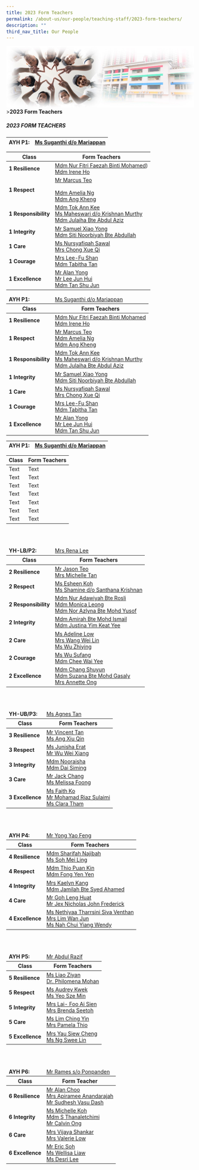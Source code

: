 ```yaml
---
title: 2023 Form Teachers
permalink: /about-us/our-people/teaching-staff/2023-form-teachers/
description: ""
third_nav_title: Our People
---
```

![Sub-banner](/images/sub%20banner.jpg)
&gt;**2023 Form Teachers**

##### 2023 FORM TEACHERS

| AYH P1: | [Ms Suganthi d/o Mariappan](mailto:suganthi_mariappan@moe.edu.sg)|
| -------- | -------- |

| Class | Form Teachers |
| -------- | -------- |
| **1 Resilience** | [Mdm Nur Fitri Faezah Binti Mohamed](mailto:nur_fitri_faezah_mohamed@moe.edu.sg)) <br> [Mdm Irene Ho](mailto:irene_ho_cheow_kuang@moe.edu.sg)      |
| **1 Respect** | [Mr Marcus Teo](mailto:teo_minghong_marcus@moe.edu.sg)  <br><br> [Mdm Amelia Ng](mailto:ng_yong_jia@moe.edu.sg) <br> [Mdm Ang Kheng](mailto:ang_kheng@moe.edu.sg)     |
| **1 Responsibility** | [Mdm Tok Ann Kee](mailto:tok_ann_kee@moe.edu.sg) <br> [Ms Maheswari d/o Krishnan Murthy](mailto:maheswari_krishnan_murthy@moe.edu.sg) <br> [Mdm Julaiha Bte Abdul Aziz](mailto:julaiha_abd_aziz@moe.edu.sg)     |
| **1 Integrity** | [Mr Samuel Xiao Yong](mailto:xiao_yong_samuel@moe.edu.sg) <br> [Mdm Siti Noorbiyah Bte Abdullah](mailto:siti_noorbiyah_abdullah@moe.edu.sg)     |
| **1 Care** | [Ms Nursyafiqah Sawal](mailto:nursyafiqah_sawal@moe.edu.sg) <br> [Mrs Chong Xue Qi](mailto:ng_xue_qi@moe.edu.sg)     |
| **1 Courage** | [Mrs Lee-Fu Shan](mailto:fu_shan@moe.edu.sg) <br> [Mdm Tabitha Tan](mailto:tan_mui_lin_tabitha@moe.edu.sg)     |
| **1 Excellence** | [Mr Alan Yong](mailto:yong_alan@moe.edu.sg) <br> [Mr Lee Jun Hui](mailto:lee_jun_hui@moe.edu.sg) <br> [Mdm Tan Shu Jun](mailto:tan_shu_jun@moe.edu.sg)     |


<table>
<thead>
  <tr>
    <td><b>AYH P1:</b></td>
    <td><a href="mailto:suganthi_mariappan@moe.edu.sg">Ms Suganthi d/o Mariappan</a></td>
  </tr>
  <tr>
    <th>Class</th>
    <th>Form Teachers</th>
  </tr>
</thead>
<tbody>
  <tr>
    <td><b>1 Resilience</b></td>
    <td><a href="mailto:nur_fitri_faezah_mohamed@moe.edu.sg">Mdm Nur Fitri Faezah Binti Mohamed</a><br><a href="mailto:irene_ho_cheow_kuang@moe.edu.sg">Mdm Irene Ho</a></td>
  </tr>
  <tr>
    <td><b>1 Respect</b></td>
    <td><a href="https://angmokiopri-moe-edu-sg-admin.cwp.sg/about-us/our-people/teaching-staff/goog_309251665">Mr Marcus Teo</a><br><a href="mailto:ng_yong_jia@moe.edu.sg">Mdm Amelia Ng</a><br><a href="mailto:ang_kheng@moe.edu.sg">Mdm Ang Kheng</a></td>
  </tr>
  <tr>
    <td><b>1 Responsibility</b></td>
    <td><a href="mailto:tok_ann_kee@moe.edu.sg">Mdm Tok Ann Kee</a><br><a href="mailto:maheswari_krishnan_murthy@moe.edu.sg">Ms Maheswari d/o Krishnan Murthy</a><br><a href="mailto:julaiha_abd_aziz@moe.edu.sg">Mdm Julaiha Bte Abdul Aziz</a></td>
  </tr>
  <tr>
    <td><b>1 Integrity</b></td>
    <td><a href="mailto:xiao_yong_samuel@moe.edu.sg">Mr Samuel Xiao Yong</a><br><a href="mailto:siti_noorbiyah_abdullah@moe.edu.sg">Mdm Siti Noorbiyah Bte Abdullah</a></td>
  </tr>
  <tr>
    <td><b>1 Care</b></td>
    <td><a href="mailto:nursyafiqah_sawal@moe.edu.sg">Ms Nursyafiqah Sawal</a><br><a href="mailto:ng_xue_qi@moe.edu.sg">Mrs Chong Xue Qi</a></td>
  </tr>
  <tr>
    <td><b>1 Courage</b></td>
    <td><a href="mailto:fu_shan@moe.edu.sg">Mrs Lee-Fu Shan</a><br><a href="mailto:tan_mui_lin_tabitha@moe.edu.sg">Mdm Tabitha Tan</a></td>
  </tr>
  <tr>
    <td><b>1 Excellence</b></td>
    <td><a href="mailto:yong_alan@moe.edu.sg">Mr Alan Yong</a><br><a href="mailto:lee_jun_hui@moe.edu.sg">Mr Lee Jun Hui</a><br><a href="mailto:tan_shu_jun@moe.edu.sg">Mdm Tan Shu Jun</a></td>
  </tr>
</tbody>
</table>


| AYH P1: | [Ms Suganthi d/o Mariappan](mailto:suganthi_mariappan@moe.edu.sg)|
| -------- | -------- |

| Class | Form Teachers |
| -------- | -------- |
| Text     | Text     |
| Text     | Text     |
| Text     | Text     |
| Text     | Text     |
| Text     | Text     |
| Text     | Text     |
| Text     | Text     |


<br><br>

<table>
<thead>
  <tr>
    <td><b>YH-LB/P2:</b></td>
    <td><a href="mailto:rena_tay_wei_hsuan@moe.edu.sg">Mrs Rena Lee</a></td>
  </tr>
  <tr>
    <th>Class</th>
    <th>Form Teachers</th>
  </tr>
</thead>
<tbody>
  <tr>
    <td><b>2 Resilience</b></td>
    <td><a href="mailto:teo_jason@moe.edu.sg" target="_blank" rel="noopener noreferrer">Mr Jason Teo</a><br><a href="mailto:wong_ziwei_michelle@moe.edu.sg" target="_blank" rel="noopener noreferrer">Mrs Michelle Tan</a><br></td>
  </tr>
  <tr>
    <td><b>2 Respect</b></td>
    <td><a href="mailto:koh_esheen@moe.edu.sg">Ms Esheen Koh</a><br><a href="mailto:shamine_santhana_krishnan@moe.edu.sg">Ms Shamine d/o Santhana Krishnan</a><br></td>
  </tr>
  <tr>
    <td><b>2 Responsibility</b></td>
    <td><a href="mailto:nur_adawiyah_rosli@moe.edu.sg" target="_blank" rel="noopener noreferrer">Mdm Nur Adawiyah Bte Rosli</a><br><a href="mailto:leong_cai_lin_monica@moe.edu.sg" target="_blank" rel="noopener noreferrer">Mdm Monica Leong</a><br><a href="mailto:nor_azlyna_mohd_yusof@moe.edu.sg" target="_blank" rel="noopener noreferrer">Mdm Nor Azlyna Bte Mohd Yusof</a></td>
  </tr>
  <tr>
    <td><b>2 Integrity</b></td>
    <td><a href="mailto:amirah_mohd_ismail@moe.edu.sg">Mdm Amirah Bte Mohd Ismail</a><br><a href="mailto:yim_keat_yee@moe.edu.sg">Mdm Justina Yim Keat Yee</a><br></td>
  </tr>
  <tr>
    <td><b>2 Care</b></td>
    <td><a href="mailto:low_ying_yan_adeline@moe.edu.sg">Ms Adeline Low</a><br><a href="mailto:ang_wei_lin@moe.edu.sg">Mrs Wang Wei Lin</a><br><a href="mailto:wu_zhiying@moe.edu.sg">Ms Wu Zhiying</a> <br></td>
  </tr>
  <tr>
    <td><b>2 Courage</b></td>
    <td><a href="mailto:wu_sufang@moe.edu.sg">Ms Wu Sufang</a><br><a href="mailto:chee_wai_yee@moe.edu.sg">Mdm Chee Wai Yee</a><br></td>
  </tr>
  <tr>
    <td><b>2 Excellence</b></td>
    <td><a href="mailto:chang_shuyun@moe.edu.sg" target="_blank" rel="noopener noreferrer">Mdm Chang Shuyun</a><br><a href="mailto:suzana_mohamed_gasaly@moe.edu.sg" target="_blank" rel="noopener noreferrer">Mdm Suzana Bte Mohd Gasaly</a><br><a href="mailto:tan_wei_ling_annette@moe.edu.sg" target="_blank" rel="noopener noreferrer">Mrs Annette Ong</a></td>
  </tr>
</tbody>
</table>

<br><br>

<table>
<thead>
  <tr>
    <td><b>YH-UB/P3:</b></td>
    <td> <a href="mailto:tan_lee_choo_a@moe.edu.sg">Ms Agnes Tan</a></td>
  </tr>
  <tr>
    <th>Class</th>
    <th>Form Teachers</th>
  </tr>
</thead>
<tbody>
  <tr>
    <td><b>3 Resilience </b></td>
    <td><a href="mailto:tan_peng_chuan_vincent@moe.edu.sg">Mr Vincent Tan</a><br><a href="mailto:ang_xiu_qin@moe.edu.sg">Ms Ang Xiu Qin</a><br></td>
  </tr>
  <tr>
    <td><b>3 Respect</b> </td>
    <td><a href="mailto:junisha_erat@moe.edu.sg">Ms Junisha Erat</a><br><a href="mailto:wu_wei_xiang@moe.edu.sg">Mr Wu Wei Xiang</a><br></td>
  </tr>
  <tr>
    <td><b>3 Integrity</b></td>
    <td><a href="mailto:nooraisha_mohamed_ibrahim@moe.edu.sg">Mdm Nooraisha</a><br><a href="mailto:dai_siming@moe.edu.sg">Mdm Dai Siming</a><br></td>
  </tr>
  <tr>
    <td><b>3 Care</b><br></td>
    <td><a href="mailto:chang_cheng_huan@moe.edu.sg">Mr Jack Chang</a><br><a href="mailto:melissa_foong_shi_shan@moe.edu.sg">Ms Melissa Foong</a><br></td>
  </tr>
  <tr>
    <td> <b>3 Excellence</b></td>
    <td><a href="mailto:faith_ko_hui_min@moe.edu.sg">Ms Faith Ko</a><br><a href="mailto:mohamad_riaz_sulaimi@moe.edu.sg">Mr Mohamad Riaz Sulaimi</a><br><a href="mailto:clara_tham_kar_ling@moe.edu.sg">Ms Clara Tham</a></td>
  </tr>
</tbody>
</table>


<br><br>

<table>
<thead>
  <tr>
    <td><b>AYH P4:</b></td>
    <td> <a href="mailto:yong_yao_feng@moe.edu.sg">Mr Yong Yao Feng</a></td>
  </tr>
  <tr>
    <th>Class</th>
    <th>Form Teachers</th>
  </tr>
</thead>
<tbody>
  <tr>
    <td><b>4 Resilience</b></td>
    <td><a href="mailto:sharifah__najibah_syed_mustapa@moe.edu.sg">Mdm Sharifah Najibah</a>  <br><a href="mailto:soh_mei_ling@moe.edu.sg">Ms Soh Mei Ling</a><br></td>
  </tr>
  <tr>
    <td><b>4 Respect </b></td>
    <td><a href="mailto:thio_puan_kin@moe.edu.sg">Mdm Thio Puan Kin</a><br><a href="mailto:fong_yen_yen@moe.edu.sg">Mdm Fong Yen Yen</a><a href="mailto:fong_yen_yen@moe.edu.sg"> </a><br></td>
  </tr>
  <tr>
    <td><b>4 Integrity</b></td>
    <td><a href="mailto:lee_siow_foong@moe.edu.sg" target="_blank" rel="noopener noreferrer">Mrs Kaelyn Kang</a><br><a href="mailto:jamilah_bte_syed_ahamed@moe.edu.sg" target="_blank" rel="noopener noreferrer">Mdm Jamilah Bte Syed Ahamed</a><br></td>
  </tr>
  <tr>
    <td><b>4 Care</b></td>
    <td><a href="mailto:goh_leng_huat@moe.edu.sg" target="_blank" rel="noopener noreferrer">Mr Goh Leng Huat</a><br><a href="mailto:jex_nicholas_john_frederick@moe.edu.sg" target="_blank" rel="noopener noreferrer">Mr Jex Nicholas John Frederick</a><br></td>
  </tr>
  <tr>
    <td><b>4 Excellence</b> </td>
    <td><a href="mailto:nethiyaa_tharrsini_siva_venthan@moe.edu.sg">Ms Nethiyaa Tharrsini Siva Venthan</a><br><a href="mailto:tan_wan_jun@moe.edu.sg">Mrs Lim Wan Jun</a><br><a href="mailto:nah_chui_yiang_wendy@moe.edu.sg">Ms Nah Chui Yiang Wendy</a></td>
  </tr>
</tbody>
</table>


<br><br>

<table>
<thead>
  <tr>
    <td><b>AYH P5:</b></td>
    <td> <a href="mailto:abdul_razif_mohammad_rizal@moe.edu.sg">Mr Abdul Razif</a></td>
  </tr>
  <tr>
    <th>Class</th>
    <th>Form Teachers</th>
  </tr>
</thead>
<tbody>
  <tr>
    <td><b> 5 Resilience </b></td>
    <td><a href="mailto:liao_zi_yan@moe.edu.sg">Ms Liao Ziyan</a><br><a href="mailto:james_philomena_sashikala@moe.edu.sg">Dr. Philomena Mohan</a><br></td>
  </tr>
  <tr>
    <td> <b>5 Respect </b></td>
    <td> <a href="mailto:kwek_audrey@moe.edu.sg">Ms Audrey Kwek</a><br><a href="mailto:yeo_sze_min@moe.edu.sg">Ms Yeo Sze Min</a></td>
  </tr>
  <tr>
    <td> <b>5 Integrity</b></td>
    <td><a href="mailto:foo_ai_sien@moe.edu.sg">Mrs Lai- Foo Ai Sien</a><br><a href="mailto:choong_ming_fang_brenda@moe.edu.sg">Mrs Brenda Seetoh</a><br></td>
  </tr>
  <tr>
    <td><b>5 Care </b></td>
    <td><a href="mailto:lim_ching_yin@moe.edu.sg">Ms Lim Ching Yin</a><br><a href="mailto:tock_yan_qing_pamela@moe.edu.sg">Mrs Pamela Thio </a><br></td>
  </tr>
  <tr>
    <td><b>5 Excellence</b></td>
    <td><a href="mailto:tan_siew_cheng@moe.edu.sg">Mrs Yau Siew Cheng</a><br><a href="mailto:ng_swee_lin@moe.edu.sg">Ms Ng Swee Lin</a></td>
  </tr>
</tbody>
</table>


<br><br>

<table>
<thead>
  <tr>
    <td><b>AYH P6:</b></td>
    <td> <a href="mailto:rames_ponpanden@moe.edu.sg">Mr Rames s/o Ponpanden</a></td>
  </tr>
  <tr>
    <th>Class</th>
    <th>Form Teacher</th>
  </tr>
</thead>
<tbody>
  <tr>
    <td> <b>6 Resilience</b> </td>
    <td><a href="mailto:choo_chun_dar_alan@moe.edu.sg">Mr Alan Choo</a><br><a href="mailto:apiramee_e_subramaniam@moe.edu.sg">Mrs Apiramee Anandarajah</a><br><a href="mailto:sudhesh_vasu_dash@moe.edu.sg">Mr Sudhesh Vasu Dash</a><br></td>
  </tr>
  <tr>
    <td> <b>6 Integrity</b></td>
    <td> <a href="mailto:xu_yue_min_michelle@moe.edu.sg">Ms Michelle Koh</a><br><a href="mailto:saverirajoo_thanaletchimi@moe.edu.sg">Mdm S Thanaletchimi </a><br><a href="mailto:ong_yu_meng_calvin@moe.edu.sg">Mr Calvin Ong</a><br></td>
  </tr>
  <tr>
    <td><b>6 Care</b> </td>
    <td><a href="mailto:vijaya_shankar@moe.edu.sg">Mrs Vijaya Shankar</a><br><a href="mailto:valerie_chua_ruishan@moe.edu.sg">Mrs Valerie Low</a><br></td>
  </tr>
  <tr>
    <td><b>6 Excellence</b></td>
    <td><a href="mailto:soh_hiok_peng@moe.edu.sg">Mr Eric Soh</a><br><a href="mailto:wellisa_leono_liaw@moe.edu.sg">Ms Wellisa Liaw</a><br><a href="mailto:desri_ann_leong@moe.edu.sg">Ms Desri Lee</a></td>
  </tr>
</tbody>
</table>
